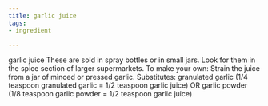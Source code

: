 ```yaml
---
title: garlic juice
tags:
- ingredient

---
```

garlic juice These are sold in spray bottles or in small jars. Look for them in the spice section of larger supermarkets. To make your own: Strain the juice from a jar of minced or pressed garlic. Substitutes: granulated garlic (1/4 teaspoon granulated garlic = 1/2 teaspoon garlic juice) OR garlic powder (1/8 teaspoon garlic powder = 1/2 teaspoon garlic juice)
